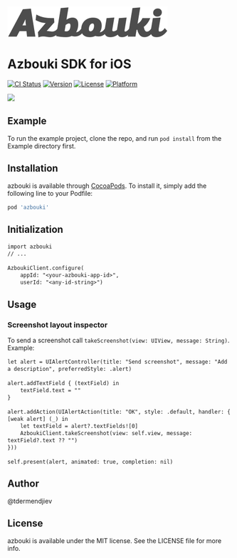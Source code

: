 ![](./azbouki-logo-dark.svg)

# Azbouki SDK for iOS

[![CI Status](https://img.shields.io/travis/tdermendjiev/azbouki.svg?style=flat)](https://travis-ci.org/tdermendjiev/azbouki)
[![Version](https://img.shields.io/cocoapods/v/azbouki.svg?style=flat)](https://cocoapods.org/pods/azbouki)
[![License](https://img.shields.io/cocoapods/l/azbouki.svg?style=flat)](https://cocoapods.org/pods/azbouki)
[![Platform](https://img.shields.io/cocoapods/p/azbouki.svg?style=flat)](https://cocoapods.org/pods/azbouki)

![](./layout-debugging-low2.gif)



## Example

To run the example project, clone the repo, and run `pod install` from the Example directory first.


## Installation

azbouki is available through [CocoaPods](https://cocoapods.org). To install
it, simply add the following line to your Podfile:

```ruby
pod 'azbouki'
```

## Initialization
```
import azbouki
// ...

AzboukiClient.configure(
	appId: "<your-azbouki-app-id>",
 	userId: "<any-id-string>")

```

## Usage

### Screenshot layout inspector

To send a screenshot call `takeScreenshot(view: UIView, message: String)`.
Example:

```
let alert = UIAlertController(title: "Send screenshot", message: "Add a description", preferredStyle: .alert)
  
alert.addTextField { (textField) in
    textField.text = ""
}

alert.addAction(UIAlertAction(title: "OK", style: .default, handler: { [weak alert] (_) in
    let textField = alert?.textFields![0]
    AzboukiClient.takeScreenshot(view: self.view, message: textField?.text ?? "")
}))

self.present(alert, animated: true, completion: nil)
```

## Author

@tdermendjiev

## License

azbouki is available under the MIT license. See the LICENSE file for more info.
